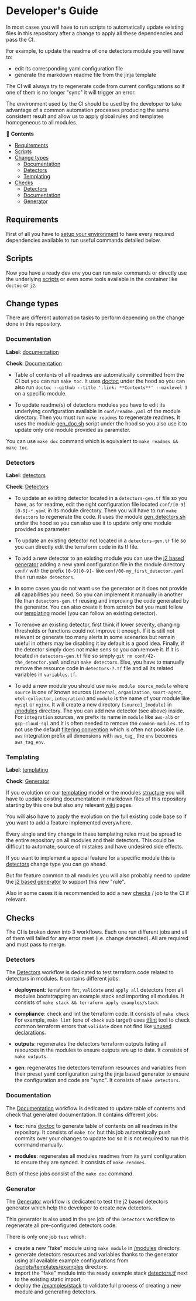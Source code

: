 # Developer's Guide

In most cases you will have to run scripts to automatically update existing files in this 
repository after a change to apply all these dependencies and pass the CI.

For example, to update the readme of one detectors module you will have to:
* edit its corresponding yaml configuration file
* generate the markdown readme file from the jinja template

The CI will always try to regenerate code from current configurations so if one of them 
is no longer "sync" it will trigger an error.

The environment used by the CI should be used by the developer to take advantage of a common 
automation processes producing the same consistent result and allow us to apply global 
rules and templates homogeneous to all modules.

<!-- START doctoc generated TOC please keep comment here to allow auto update -->
<!-- DON'T EDIT THIS SECTION, INSTEAD RE-RUN doctoc TO UPDATE -->
:link: **Contents**

- [Requirements](#requirements)
- [Scripts](#scripts)
- [Change types](#change-types)
  - [Documentation](#documentation)
  - [Detectors](#detectors)
  - [Templating](#templating)
- [Checks](#checks)
  - [Detectors](#detectors-1)
  - [Documentation](#documentation-1)
  - [Generator](#generator)

<!-- END doctoc generated TOC please keep comment here to allow auto update -->

## Requirements

First of all you have to [setup your environment](./environment.md) to have every required 
dependencies available to run useful commands detailed below.

## Scripts

Now you have a ready dev env you can run `make` commands or directly use the underlying 
[scripts](./scripts.md) or even some tools available in the container like `doctoc` or `j2`.

## Change types

There are different automation tasks to perform depending on the change done in this repository.

### Documentation

__Label__: 
[documentation](https://github.com/claranet/terraform-signalfx-detectors/labels/documentation)

__Check__: 
[Documentation](#documentation-1)

* Table of contents of all readmes are automatically committed from the CI but you can run 
`make toc`. It uses [doctoc](https://github.com/thlorenz/doctoc) under the hood so you can 
also run `doctoc --github --title ':link: **Contents**' --maxlevel 3` on a specific module.

* To update readme(s) of detectors modules you have to edit its underlying configuration 
available in `conf/readme.yaml` of the module directory. Then you must run `make readmes` 
to regenerate readmes. It uses the module [gen_doc.sh](../scripts/module/gen_doc.sh) script 
under the hood so you also use it to update only one module provided as parameter.

You can use `make doc` command which is equivalent to `make readmes && make toc`.

### Detectors

__Label__: 
[detectors](https://github.com/claranet/terraform-signalfx-detectors/labels/detectors)

__Check__: 
[Detectors](#detectors-1)

* To update an existing detector located in a `detectors-gen.tf` file so you have, as for readme, 
edit the right configuration file located `conf/[0-9][0-9]-*.yaml` in its module directory.
Then you will have to run `make detectors` to regenerate the code. It uses the module 
[gen_detectors.sh](../scripts/module/gen_detectors.sh) under the hood so you can 
also use it to update only one module provided as parameter.

* To update an existing detector not located in a `detectors-gen.tf` file so you can directly 
edit the terraform code in its tf file.

* To add a new detector to an existing module you can use the [j2 based 
generator](../scripts/templates/README.md) adding a new yaml configuration file in the module directory 
`conf/` with the prefix `[0-9][0-9]-` like `conf/00-my_first_detector.yaml` then run `make detectors`.

* In some cases you do not want use the generator or it does not provide all capabilities you need.
So you can implement it manually in another file than `detectors-gen.tf` reusing and improving 
the code generated by the generator. You can also create it from scratch but you must follow our 
[templating](https://github.com/claranet/terraform-signalfx-detectors/wiki/Templating) model (you 
can follow an existing detector).

* To remove an existing detector, first think if lower severity, changing thresholds or functions 
could not improve it enough. If it is still not relevant or generate too many alerts in some 
scenarios but remain useful in others may be disabling it by default is a good idea. Finally, if 
the detector simply does not make sens so you can remove it. If it is located in `detectors-gen.tf` 
file so simply `git rm conf/42-the_detector.yaml` and run `make detectors`. Else, you have to 
manually remove the resource code in `detectors-?.tf` file and all its related variables in 
`variables.tf`.

* To add a new module you should use `make module source_module` where `source` is one of known 
sources (`internal`, `organization`, `smart-agent`, `otel-collector`, `integration`) and `module` 
is the name of your module like `mysql` or `nginx`. It will create a new directory 
`[source]_[module]` in [/modules](../modules) directory. The you can add new detector (see above) inside.
For `integration` sources, we prefix its name in `module` like `aws-alb` or `gcp-cloud-sql` and 
it is often needed to remove the `common-modules.tf` to not use the default [filtering 
convention](https://github.com/claranet/terraform-signalfx-detectors/wiki/Tagging-convention) 
which is often not possible (i.e. `aws` integration prefix all dimensions with `aws_tag_` the `env` 
becomes `aws_tag_env`.

### Templating

__Label__: 
[templating](https://github.com/claranet/terraform-signalfx-detectors/labels/templating)

__Check__: 
[Generator](#generator)

If you evolution on our [templating](https://github.com/claranet/terraform-signalfx-detectors/wiki/Templating) 
model or the modules [structure](https://github.com/claranet/terraform-signalfx-detectors/wiki/Structure) 
you will have to update existing documentation in markdown files of this repository starting by 
this one but also any relevant [wiki](https://github.com/claranet/terraform-signalfx-detectors/wiki) pages.

You will also have to apply the evolution on the full existing code base so if you want to add a feature 
implemented everywhere.

Every single and tiny change in these templating rules must be spread to the entire repository on 
all modules and their detectors. This could be difficult to automate, source of mistakes and have 
undesired side effects.

If you want to implement a special feature for a specific module this is [detectors](#detectors) change 
type you can go ahead.

But for feature common to all modules you will also probably need to update the [j2 based 
generator](../scripts/templates/README.md) to 
support this new "rule".

Also in some cases it is recommended to add a new [checks](#checks) / job to the CI if relevant.

## Checks

The CI is broken down into 3 workflows. Each one run different jobs and all of them will 
failed for any error meet (i.e. change detected). All are required and must pass to merge.

### Detectors

The [Detectors](../.github/workflows/main.yml) workflow is dedicated to test terraform code related to 
detectors in modules. It contains different jobs:

* __deployment__: terraform `fmt`, `validate` and `apply all` detectors from all modules bootstrapping 
an example stack and importing all modules. It consists of `make stack && terraform apply examples/stack`.

* __compliance__: check and lint the terraform code. It consists of `make check` For example, 
`make lint` (one of `check` sub target) uses [tflint](https://github.com/terraform-linters/tflint/) 
tool to check common terraform errors that `validate` does not find like [unused 
declarations](https://github.com/terraform-linters/tflint/blob/master/docs/rules/terraform_unused_declarations.md).

* __outputs__: regenerates the detectors terraform outputs listing all resources in the modules 
to ensure outputs are up to date. It consists of `make outputs`.

* __gen__: regenerates the detectors terraform resources and variables from their preset yaml 
configuration using the jinja based generator to ensure the configuration and code are "sync". It 
consists of `make detectors`.

### Documentation

The [Documentation](../.github/workflows/doc.yml) workflow is dedicated to update table of contents 
and check that generated documentation. It contains different jobs:

* __toc__: runs [doctoc](https://github.com/thlorenz/doctoc) to generate table of contents on 
all readmes in the repository. It consists of `make toc` but this job automatically push commits 
over your changes to update toc so it is not required to run this command manually.

* __modules__: regenerates all modules readmes from its yaml configuration to ensure they are 
synced. It consists of `make readmes`.

Both of these jobs consist of the `make doc` command.

### Generator

The [Generator](../.github/workflows/generator.yml) workflow is dedicated to test the j2 based 
detectors generator which help the developer to create new detectors. 

This generator is also used in the `gen` job of the `Detectors` workflow to regenerate 
all pre-configured detectors code.

There is only one job `test` which:

* create a new "fake" module using `make module` in [/modules](../modules) directory.
* generate detectors resources and variables thanks to the generator using all available 
example configurations from [/scripts/templates/examples](../scripts/templates/examples) 
directory.
* import the "fake" module into the ready example stack 
[detectors.tf](../examples/stack/detectors.tf) next to the existing static import.
* deploy the [/examples/stack](../examples/stack) to validate full process of creating a 
new module and generating detectors.

